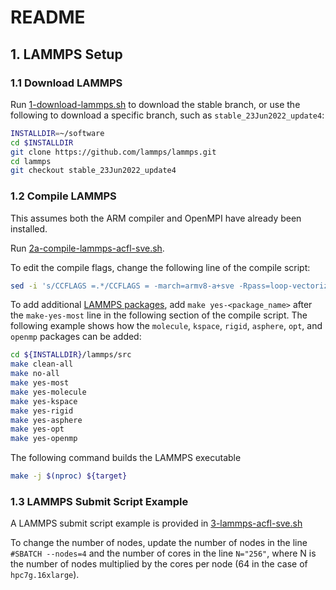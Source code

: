 # README

## 1. LAMMPS Setup

### 1.1 Download LAMMPS

Run [1-download-lammps.sh](https://github.com/aws-samples/aws-graviton-md-example/blob/main/codes/LAMMPS/1-download-lammps.sh) to download the stable branch, or use the following to download a specific branch, such as `stable_23Jun2022_update4`:

```bash
INSTALLDIR=~/software
cd $INSTALLDIR
git clone https://github.com/lammps/lammps.git
cd lammps
git checkout stable_23Jun2022_update4
```

### 1.2 Compile LAMMPS

This assumes both the ARM compiler and OpenMPI have already been installed.

Run [2a-compile-lammps-acfl-sve.sh](https://github.com/aws-samples/aws-graviton-md-example/blob/main/codes/LAMMPS/2a-compile-lammps-acfl-sve.sh).

To edit the compile flags, change the following line of the compile script:

```bash
sed -i 's/CCFLAGS =.*/CCFLAGS = -march=armv8-a+sve -Rpass=loop-vectorize/g' ./Makefile.${target}
```

To add additional [LAMMPS packages](https://docs.lammps.org/Packages_list.html), add `make yes-<package_name>` after the `make-yes-most` line in the following section of the compile script. The following example shows how the `molecule`, `kspace`, `rigid`, `asphere`, `opt`, and `openmp` packages can be added:

```bash
cd ${INSTALLDIR}/lammps/src
make clean-all
make no-all
make yes-most
make yes-molecule
make yes-kspace
make yes-rigid
make yes-asphere
make yes-opt
make yes-openmp
```

The following command builds the LAMMPS executable

```bash
make -j $(nproc) ${target}
```

### 1.3 LAMMPS Submit Script Example

A LAMMPS submit script example is provided in [3-lammps-acfl-sve.sh](https://github.com/aws-samples/aws-graviton-md-example/blob/main/codes/LAMMPS/3-lammps-acfl-sve.sh)

To change the number of nodes, update the number of nodes in the line `#SBATCH --nodes=4` and the number of cores in the line `N="256"`, where N is the number of nodes multiplied by the cores per node (64 in the case of `hpc7g.16xlarge`).
